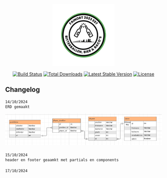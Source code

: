 <p align="center"><img src="resources/images/Team_fainort_logo.png" width="200" alt="Team fainort logo"></p>

<p align="center">
<a href="https://github.com/laravel/framework/actions"><img src="https://github.com/laravel/framework/workflows/tests/badge.svg" alt="Build Status"></a>
<a href="https://packagist.org/packages/laravel/framework"><img src="https://img.shields.io/packagist/dt/laravel/framework" alt="Total Downloads"></a>
<a href="https://packagist.org/packages/laravel/framework"><img src="https://img.shields.io/packagist/v/laravel/framework" alt="Latest Stable Version"></a>
<a href="https://packagist.org/packages/laravel/framework"><img src="https://img.shields.io/packagist/l/laravel/framework" alt="License"></a>
</p>

## Changelog
    14/10/2024
    ERD gemaakt
<img src="resources/images/erd_team_fainort.png" width="550" alt="erd">
    
####
    15/10/2024
    header en footer geaamkt met partials en components
####
    17/10/2024
